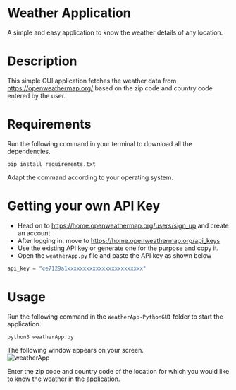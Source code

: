 # Weather Application
A simple and easy application to know the weather details of any location.

# Description
This simple GUI application fetches the weather data from https://openweathermap.org/ based on the zip code and country code entered by the user.

# Requirements
Run the following command in your terminal to download all the dependencies.
```
pip install requirements.txt
```
Adapt the command according to your operating system.

# Getting your own API Key
- Head on to https://home.openweathermap.org/users/sign_up and create an account.
- After logging in, move to https://home.openweathermap.org/api_keys
- Use the existing API key or generate one for the purpose and copy it.
- Open the `weatherApp.py` file and paste the API key as shown below
```py
api_key = "ce7129a1xxxxxxxxxxxxxxxxxxxxxxxx"
```

# Usage
Run the following command in the `WeatherApp-PythonGUI` folder to start the application.
```
python3 weatherApp.py
```

The following window appears on your screen.<br/>![weatherApp](https://files.catbox.moe/ohvfy4.JPG)

Enter the zip code and country code of the location for which you would like to know the weather in the application.
